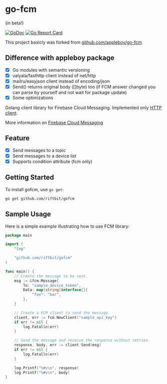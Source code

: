 # go-fcm
(in beta!)

[![GoDoc](https://godoc.org/github.com/riftbit/gofcm?status.svg)](https://godoc.org/github.com/riftbit/gofcm)
[![Go Report Card](https://goreportcard.com/badge/github.com/riftbit/gofcm)](https://goreportcard.com/report/github.com/riftbit/gofcm)

This project basicly was forked from [github.com/appleboy/go-fcm](https://github.com/appleboy/go-fcm).

## Difference with appleboy package

* [x] Go modules with semantic versioning
* [x] valyala/fasthttp client instead of net/http
* [x] mailru/easyjson client instead of encoding/json
* [x] Send() returns original body ([]byte) too (if FCM answer changed you can parse by yourself and not wait for package update)
* [x] Some optimizations 

Golang client library for Firebase Cloud Messaging. Implemented only [HTTP client](https://firebase.google.com/docs/cloud-messaging/http-server-ref#downstream).

More information on [Firebase Cloud Messaging](https://firebase.google.com/docs/cloud-messaging/)

## Feature

* [x] Send messages to a topic
* [x] Send messages to a device list
* [x] Supports condition attribute (fcm only)

## Getting Started

To install gofcm, use `go get`:

```bash
go get github.com/riftbit/gofcm
```

## Sample Usage

Here is a simple example illustrating how to use FCM library:

```go
package main

import (
	"log"

	"github.com/riftbit/gofcm"
)

func main() {
	// Create the message to be sent.
	msg := &fcm.Message{
		To: "sample_device_token",
		Data: map[string]interface{}{
			"foo": "bar",
		},
	}

	// Create a FCM client to send the message.
	client, err := fcm.NewClient("sample_api_key")
	if err != nil {
		log.Fatalln(err)
	}

	// Send the message and receive the response without retries.
	response, body, err := client.Send(msg)
	if err != nil {
		log.Fatalln(err)
	}

	log.Printf("%#v\n", response)
	log.Printf("%#v\n", body)
}
```

